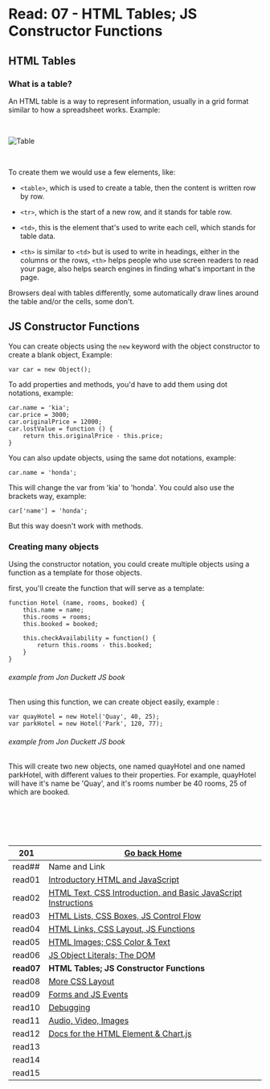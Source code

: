 # Read: 07 - HTML Tables; JS Constructor Functions

## HTML Tables

### What is a table?

An HTML table is a way to represent information, usually in a grid format similar to how a spreadsheet works.
Example:

<br/>

![Table](https://res.cloudinary.com/practicaldev/image/fetch/s--Zhu5E2Bm--/c_imagga_scale,f_auto,fl_progressive,h_900,q_auto,w_1600/https://dev-to-uploads.s3.amazonaws.com/i/02lxssgxrwv7ywp2lhix.jpg)

<br>

To create them we would use a few elements, like:
- `<table>`, which is used to create a table, then the content is written row by row.

- `<tr>`, which is the start of a new row, and it stands for table row.

- `<td>`, this is the element that's used to write each cell, which stands for table data.

- `<th>` is similar to `<td>` but is used to write in headings, either in the columns or the rows, `<th>` helps people who use screen readers to read your page, also helps search engines in finding what's important in the page.

Browsers deal with tables differently, some automatically draw lines around the table and/or the cells, some don't.

## JS Constructor Functions

You can create objects using the `new` keyword with the object constructor to create a blank object,
Example:

```
var car = new Object();
```

To add properties and methods, you'd have to add them using dot notations, example:

```
car.name = 'kia';
car.price = 3000;
car.originalPrice = 12000;
car.lostValue = function () {
    return this.originalPrice - this.price;
}
```

You can also update objects, using the same dot notations, example:

```
car.name = 'honda';
```

This will change the var from 'kia' to 'honda'.
You could also use the brackets way, example:

```
car['name'] = 'honda';
```

But this way doesn't work with methods.

### Creating many objects

Using the constructor notation, you could create multiple objects using a function as a template for those objects.

first, you'll create the function that will serve as a template:

```
function Hotel (name, rooms, booked) {
    this.name = name;
    this.rooms = rooms;
    this.booked = booked;

    this.checkAvailability = function() {
        return this.rooms - this.booked;
    }
}
```
###### example from Jon Duckett JS book

Then using this function, we can create object easily, example :

```
var quayHotel = new Hotel('Quay', 40, 25);
var parkHotel = new Hotel('Park', 120, 77);
```
###### example from Jon Duckett JS book

This will create two new objects, one named quayHotel and one named parkHotel, with different values to their properties.
For example, quayHotel will have it's name be 'Quay', and it's rooms number be 40 rooms, 25 of which are booked.



<br/><br/> 
<br/><br/>  



|201| [Go back Home](https://suhaib-ersan.github.io/reading-notes/) |
|-|-|
| read## | Name and Link |
| read01 | [Introductory HTML and JavaScript](https://suhaib-ersan.github.io/reading-notes/201/read01) |
| read02 | [HTML Text, CSS Introduction, and Basic JavaScript Instructions](https://suhaib-ersan.github.io/reading-notes/201/read02) |
| read03 | [HTML Lists, CSS Boxes, JS Control Flow](https://suhaib-ersan.github.io/reading-notes/201/read03) |
| read04 | [HTML Links, CSS Layout, JS Functions](https://suhaib-ersan.github.io/reading-notes/201/read04) |
| read05 | [HTML Images; CSS Color & Text](https://suhaib-ersan.github.io/reading-notes/201/read05) |
| read06 | [JS Object Literals; The DOM](https://suhaib-ersan.github.io/reading-notes/201/read06) |
| **read07** | **HTML Tables; JS Constructor Functions** |
| read08 | [More CSS Layout](https://suhaib-ersan.github.io/reading-notes/201/read08) |
| read09 | [Forms and JS Events](https://suhaib-ersan.github.io/reading-notes/201/read09) |
| read10 | [Debugging](https://suhaib-ersan.github.io/reading-notes/201/read10) |
| read11 | [Audio, Video, Images](https://suhaib-ersan.github.io/reading-notes/201/read11) |
| read12 | [Docs for the HTML <canvas> Element & Chart.js](https://suhaib-ersan.github.io/reading-notes/201/read12) |
| read13 | [](https://suhaib-ersan.github.io/reading-notes/201/read13) |
| read14 | [](https://suhaib-ersan.github.io/reading-notes/201/read14) |
| read15 | [](https://suhaib-ersan.github.io/reading-notes/201/read15) |